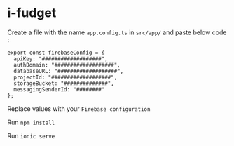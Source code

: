 # i-fudget
Create a file with the name `app.config.ts` in `src/app/` and paste below code :
```
export const firebaseConfig = {
  apiKey: "###################",
  authDomain: "###################",
  databaseURL: "###################",
  projectId: "###################",
  storageBucket: "##############",
  messagingSenderId: "########"
};
```

Replace values with your `Firebase configuration`

Run `npm install`

Run `ionic serve`
